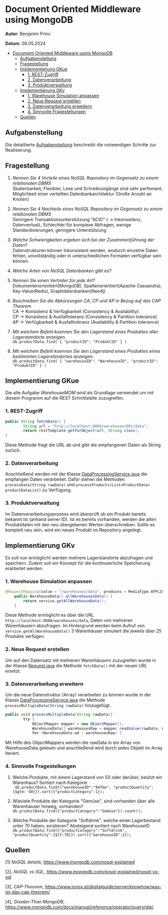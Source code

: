 # Document Oriented Middleware using MongoDB
**Autor**: Benjamin Princ

**Datum**: 06.05.2024

- [Document Oriented Middleware using MongoDB](#document-oriented-middleware-using-mongodb)
  - [Aufgabenstellung](#aufgabenstellung)
  - [Fragestellung](#fragestellung)
  - [Implementierung GKue](#implementierung-gkue)
    - [1. REST-Zugriff](#1-rest-zugriff)
    - [2. Datenverarbeitung](#2-datenverarbeitung)
    - [3. Produktverwaltung](#3-produktverwaltung)
  - [Implementierung GKv](#implementierung-gkv)
    - [1. Warehouse Simulation anpassen](#1-warehouse-simulation-anpassen)
    - [2. Neue Request erstellen](#2-neue-request-erstellen)
    - [3. Datenverarbeitung erweitern](#3-datenverarbeitung-erweitern)
    - [4. Sinnvolle Fragestellungen](#4-sinnvolle-fragestellungen)
  - [Quellen](#quellen)


## Aufgabenstellung
Die detaillierte [Aufgabenstellung](TASK.md) beschreibt die notwendigen Schritte zur Realisierung.

## Fragestellung
1. *Nennen Sie 4 Vorteile eines NoSQL Repository im Gegensatz zu einem relationalen DBMS*
<br>Skalierbarkeit, Flexibler, Lese und Schreibvorgänge sind sehr perfomant, Möglichkeit einer verteilten Datenbankarchitektur (Große Anzahl an Knoten)

2. *Nennen Sie 4 Nachteile eines NoSQL Repository im Gegensatz zu einem relationalen DBMS*
<br>Geringere Transaktionsunterstützung "ACID" ( -> Inkonsistenz, Datenverlust), Schlechter für komplexe Abfragen, wenige Standardisierungen, geringere Unterstützung

3. *Welche Schwierigkeiten ergeben sich bei der Zusammenführung der Daten?*
<br> Datenstrukturen können Inkonsistent werden, wodurch einzelne Daten fehlen, unvollständig oder in unterschiedlichen Formaten verfügbar sein können.

4. *Welche Arten von NoSQL Datenbanken gibt es?*
5. *Nennen Sie einen Vertreter für jede Art?*
<br> Dokumentenorientiert(MongoDB), Spaltenorientiert(Apache Cassandra), Key-Value(Redis), Graphdatenbanken(Neo4j)

6. *Beschreiben Sie die Abkürzungen CA, CP und AP in Bezug auf das CAP Theorem*
<br>CA -> Konsistenz & Verfügbarkeit (Consistency & Availability)
<br>CP -> Konsistenz & Ausfalltoleranz (Consistency & Partition tolerance)
<br>AP -> Verfügbarkeit & Ausfalltoleranz (Availability & Partition tolerance)

7. *Mit welchem Befehl koennen Sie den Lagerstand eines Produktes aller Lagerstandorte anzeigen.*
<br> `db.productData.find( { "productID": "ProduktID" } )`

8. *Mit welchem Befehl koennen Sie den Lagerstand eines Produktes eines bestimmten Lagerstandortes anzeigen.*
<br> `db.productData.find( { "warehouseID": "WarehouseID", "productID": "ProduktID" } )`

## Implementierung GKue
Die alte Aufgabe *WarehouseMOM* wird als Grundlage verwendet um mit diesem Programm auf die
REST Schnittstelle zuzugreifen.

### 1. REST-Zugriff
````java
public String fetchData() {
        String url = "http://localhost:8080/warehouse/001/data";
        return restTemplate.getForObject(url, String.class);
}
````
Diese Methode fragt die URL ab und gibt die empfangenen Daten als String zurück.

### 2. Datenverarbeitung
Anschließend werden mit der Klasse [DataProcessingService.java](/src/main/java/headquarter/processing/DataProcessingService.java) 
die empfangen Daten verarbeitet. Dafür stehen die Methoden `processData(String rawData)` und `processProducts(List<ProductData> productDataList)` zu Verfügung.

### 3. Produktverwaltung
Im Datenverarbeitungsprozess wird überprüft ob ein Produkt bereits bekannt ist (anhand seiner ID).
Ist es bereits vorhanden, werden die alten Produktdaten mit den neu übergebenen Werten überschrieben.
Sollte es komplett neu sein, wird ein neues Produkt im Repository angelegt.

## Implementierung GKv
Es soll nun ermöglicht werden mehrere Lagerstandorte abzufragen und speichern.
Zudem soll ein Konzept für die kontinuierliche Speicherung erarbeitet werden.

### 1. Warehouse Simulation anpassen
```java
@RequestMapping(value = "/warehouses/data", produces = MediaType.APPLICATION_JSON_VALUE)
    public WarehouseData[] allWarehousesData() {
        return service.getAllWarehouseData();
    }
```
Diese Methode ermöglicht es über die URL `http://localhost:8080/warehouses/data`, Daten von mehreren Warenhäusern abzufragen.
Im Hintergrund werden beim Aufruf von `service.getAllWarehouseData()` 3 Warenhäuser simuliert die jeweils über 25 Produkte verfügen.

### 2. Neue Request erstellen
Um auf den Datensatz mit mehreren Warenhäusern zuzugreifen wurde in der Klasse [Request.java](src/main/java/headquarter/request/Request.java) die Methode `fetchData()` mit der neuen URL ersetzt.

### 3. Datenverarbeitung erweitern
Um die neue Datenstruktur (Array) verarbeiten zu können wurde in der Klasse [DataProcessingService.java](src/main/java/headquarter/processing/DataProcessingService.java) die Methode `processMultipleData(String rawData)` hinzugefügt.
```java
public void processMultipleData(String rawData){
        try {
            ObjectMapper mapper = new ObjectMapper();
            WarehouseData[] warehousesRaw = mapper.readValue(rawData, WarehouseData[].class);
            for (WarehouseData wd : warehousesRaw) {
```
Mit Hilfe des ObjectMappers werden die rawData in ein Array von WarehouseData gelesen und anschließend wird durch jedes Objekt im Array iteriert.

### 4. Sinnvolle Fragestellungen
1. Welche Produkte, mit einem Lagerstand von 50 oder darüber, besitzt ein Warenhaus? Sortiert nach Kategorie
<br> ` db.productData.find({"warehouseID":"84fbe", "productQuantity":{$gte: 50}}).sort({"productCategory":1});`

2. Wieviele Produkte der Kategorie "Gemüse", sind vorhanden über alle Warenhäuser hinweg, vorhanden?
<br> `db.productData.find({"productCategory":"Gemüse"}).count();`

3. Welche Produkte der Kategorie "Softdrink", welche einen Lagerbestand unter 70 haben, existieren? Absteigend sortiert nach WarehouseID
<br> `db.productData.find({"productCategory":"Softdrink", "productQuantity":{$lt:70}}).sort({"warehouseID":1});`

## Quellen
[1] *NoSQL details*, https://www.mongodb.com/nosql-explained

[2], *NoSQL vs SQL*, https://www.mongodb.com/nosql-explained/nosql-vs-sql

[3], *CAP-Theorem*, https://www.ionos.at/digitalguide/server/knowhow/was-ist-das-cap-theorem/

[4], *Greater-Than MongoDB*, https://www.mongodb.com/docs/manual/reference/operator/query/gte/